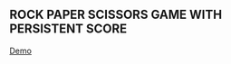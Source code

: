 ## ROCK PAPER SCISSORS GAME WITH PERSISTENT SCORE

[Demo](https://faisalcep.github.io/rock-paper-scissor-js/)
